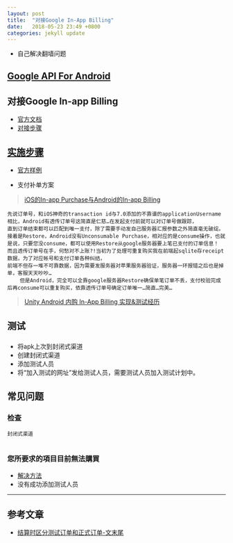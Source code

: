 ```yaml
---
layout: post
title:  "对接Google In-App Billing"
date:   2018-05-23 23:49 +0800
categories: jekyll update
---
```


* 自己解决翻墙问题

## [Google API For Android](https://developers.google.com/android/)

## 对接Google In-app Billing
* [官方文档](https://developer.android.com/google/play/billing/index.html)
* [对接步骤](https://developer.android.com/google/play/billing/billing_integrate.html)

## [实施步骤](https://developer.android.com/google/play/billing/billing_java_kotlin?hl=zh-cn)


* [官方样例](https://github.com/googlesamples/android-play-billing)

* 支付补单方案
> [iOS的In-app Purchase与Android的In-app Billing](https://blog.csdn.net/darklinden/article/details/49506087)
```
先说订单号，和iOS神奇的transaction id与7.0添加的不靠谱的applicationUsername相比，Android有透传订单号这简直是仁慈…在发起支付前就可以对订单号做跟踪，
直到订单结束都可以匹配到唯一支付，除了需要手动发自己服务器汇报参数之外简直毫无破绽。
接着是Restore，Android没有Unconsumable Purchase，相对应的是consume操作，也就是说，只要您没consume，都可以使用Restore从google服务器要上笔已支付的订单信息！
而且透传订单号在手，何愁对不上账?!当初为了处理可重复购买我在前端起sqlite存receipt数据，为了对应帐号和支付订单各种纠结，
前端不但存一堆不可靠数据，因为需要发服务器对苹果服务器验证，服务器一环报错之后也是掉单，客服天天吵吵…
    但是Android，完全可以全靠google服务器Restore确保单笔订单不丢，支付校验完成后再consume可以重复购买，依靠透传订单号确定订单唯一…简直…完美…
```
> [Unity Android 内购 In-App Billing 实现&测试经历](https://www.jianshu.com/p/af15910535cc)

## 测试

### 
* 将apk上次到封闭式渠道
* 创建封闭式渠道
* 添加测试人员
* 将“加入测试的网址”发给测试人员，需要测试人员加入测试计划中。

## 常见问题

### 检查
```
封闭式渠道


```

### 您所要求的項目目前無法購買
* [解决方法](http://www.coderphrase.com/archives/64)
* 没有成功添加测试人员

---

## 参考文章
* [结算时区分测试订单和正式订单-文末尾](http://wiki.midas.qq.com/post/index/2/32/54/0)